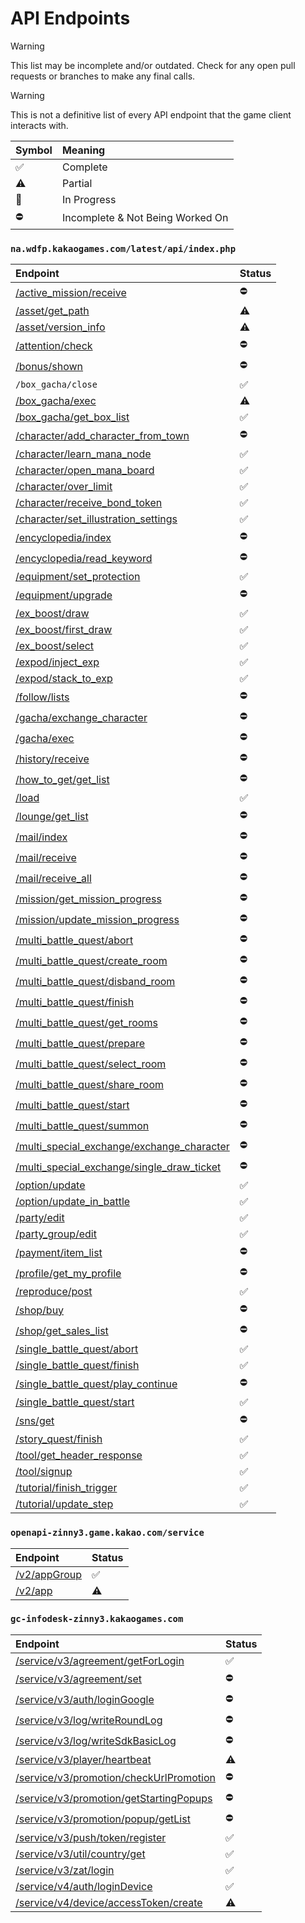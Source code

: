 # API Endpoints
> [!WARNING]
> This list may be incomplete and/or outdated. Check for any open pull requests or branches to make any final calls.

> [!WARNING]
> This is not a definitive list of every API endpoint that the game client interacts with.

Symbol | Meaning
:------- | :-------
:white_check_mark: | Complete
:warning: | Partial
:construction: | In Progress
:no_entry: | Incomplete & Not Being Worked On

### ``na.wdfp.kakaogames.com/latest/api/index.php``
Endpoint | Status
:------- | :-------
[/active_mission/receive](./routes/active_mission_receive.md) | :no_entry:
[/asset/get_path](./routes/asset_get_path.md) | :warning:
[/asset/version_info](./routes/asset_version_info.md) | :warning:
[/attention/check](./routes/attention_check.md) | :no_entry:
[/bonus/shown](./routes/bonus_shown.md) | :no_entry:
``/box_gacha/close`` | :white_check_mark:
[/box_gacha/exec](./routes/box_gacha_exec.md) | :warning:
[/box_gacha/get_box_list](./routes/box_gacha_get_box_list.md) | :white_check_mark:
[/character/add_character_from_town](./routes/character_add_character_from_town.md) | :no_entry:
[/character/learn_mana_node](./routes/character_learn_mana_node.md) | :white_check_mark:
[/character/open_mana_board](./routes/character_open_mana_board.md) | :white_check_mark:
[/character/over_limit](./routes/character_over_limit.md) | :white_check_mark:
[/character/receive_bond_token](./routes/character_receive_bond_token.md) | :white_check_mark:
[/character/set_illustration_settings](./routes/character_set_illustration_settings.md) | :white_check_mark:
[/encyclopedia/index](./routes/encyclopedia_index.md) | :no_entry:
[/encyclopedia/read_keyword](./routes/encyclopedia_read_keyword.md) | :no_entry:
[/equipment/set_protection](./routes/equipment_set_protection.md) | :white_check_mark:
[/equipment/upgrade](./routes/equipment_upgrade.md) | :no_entry:
[/ex_boost/draw](./routes/ex_boost_draw.md) | :white_check_mark:
[/ex_boost/first_draw](./routes/ex_boost_first_draw.md) | :white_check_mark:
[/ex_boost/select](./routes/ex_boost_select.md) | :white_check_mark:
[/expod/inject_exp](./routes/expod_inject_exp.md) | :white_check_mark:
[/expod/stack_to_exp](./routes/expod_stack_to_exp.md) | :white_check_mark:
[/follow/lists](./routes/follow_lists.md) | :no_entry:
[/gacha/exchange_character](./routes/gacha_exchange_character.md) | :no_entry:
[/gacha/exec](./routes/gacha_exec.md) | :no_entry:
[/history/receive](./routes/history_receive.md) | :no_entry:
[/how_to_get/get_list](./routes/how_to_get_get_list.md) | :no_entry:
[/load](./routes/load.md) | :white_check_mark:
[/lounge/get_list](./routes/lounge_get_list.md) | :no_entry:
[/mail/index](./routes/mail_index.md) | :no_entry:
[/mail/receive](./routes/mail_receive.md) | :no_entry:
[/mail/receive_all](./routes/mail_receive_all.md) | :no_entry:
[/mission/get_mission_progress](./routes/mission_get_mission_progress.md) | :no_entry:
[/mission/update_mission_progress](./routes/mission_update_mission_progress.md) | :no_entry:
[/multi_battle_quest/abort](./routes/multi_battle_quest_abort.md) | :no_entry:
[/multi_battle_quest/create_room](./routes/multi_battle_quest_create_room.md) | :no_entry:
[/multi_battle_quest/disband_room](./routes/multi_battle_quest_disband_room.md) | :no_entry:
[/multi_battle_quest/finish](./routes/multi_battle_quest_finish.md) | :no_entry:
[/multi_battle_quest/get_rooms](./routes/multi_battle_quest_get_rooms.md) | :no_entry:
[/multi_battle_quest/prepare](./routes/multi_battle_quest_prepare.md) | :no_entry:
[/multi_battle_quest/select_room](./routes/multi_battle_quest_select_room.md) | :no_entry:
[/multi_battle_quest/share_room](./routes/multi_battle_quest_share_room.md) | :no_entry:
[/multi_battle_quest/start](./routes/multi_battle_quest_start.md) | :no_entry:
[/multi_battle_quest/summon](./routes/multi_battle_quest_summon.md) | :no_entry:
[/multi_special_exchange/exchange_character](./routes/multi_special_exchange_exchange_character.md) | :no_entry:
[/multi_special_exchange/single_draw_ticket](./routes/multi_special_exchange_single_draw_ticket.md) | :no_entry:
[/option/update](./routes/option_update.md) | :white_check_mark:
[/option/update_in_battle](./routes/option_update_in_battle.md) | :white_check_mark:
[/party/edit](./routes/party_edit.md) | :white_check_mark:
[/party_group/edit](./routes/party_group_edit.md) | :white_check_mark:
[/payment/item_list](./routes/payment_item_list.md) | :no_entry:
[/profile/get_my_profile](./routes/profile_get_my_profile.md) | :no_entry:
[/reproduce/post](./routes/reproduce_post.md) | :white_check_mark:
[/shop/buy](./routes/shop_buy.md) | :no_entry:
[/shop/get_sales_list](./routes/shop_get_sales_list.md) | :no_entry:
[/single_battle_quest/abort](./routes/single_battle_quest_abort.md) | :white_check_mark:
[/single_battle_quest/finish](./routes/single_battle_quest_finish.md) | :white_check_mark:
[/single_battle_quest/play_continue](./routes/single_battle_quest_play_continue.md) | :no_entry:
[/single_battle_quest/start](./routes/single_battle_quest_start.md) | :white_check_mark:
[/sns/get](./routes/sns_get.md) | :no_entry:
[/story_quest/finish](./routes/story_quest_finish.md) | :white_check_mark:
[/tool/get_header_response](./routes/tool_get_header_response.md) | :white_check_mark:
[/tool/signup](./routes/tool_signup.md) | :white_check_mark:
[/tutorial/finish_trigger](./routes/tutorial_finish_trigger.md) | :white_check_mark:
[/tutorial/update_step](./routes/tutorial_update_step.md) | :white_check_mark:

### ``openapi-zinny3.game.kakao.com/service``
Endpoint | Status
:------- | :-------
[/v2/appGroup](./routes/v2_appGroup.md) | :white_check_mark:
[/v2/app](./routes/v2_app.md) | :warning:

### ``gc-infodesk-zinny3.kakaogames.com``
Endpoint | Status
:------- | :-------
[/service/v3/agreement/getForLogin](./routes/service_v3_agreement_getForLogin.md) | :white_check_mark:
[/service/v3/agreement/set](./routes/service_v3_agreement_set.md) | :no_entry:
[/service/v3/auth/loginGoogle](./routes/service_v3_auth_loginGoogle.md) | :no_entry:
[/service/v3/log/writeRoundLog](./routes/service_v3_log_writeRoundLog.md) | :no_entry:
[/service/v3/log/writeSdkBasicLog](./routes/service_v3_log_writeSdkBasicLog.md) | :no_entry:
[/service/v3/player/heartbeat](./routes/service_v3_player_heartbeat.md) | :warning:
[/service/v3/promotion/checkUrlPromotion](./routes/service_v3_promotion_checkUrlPromotion.md) | :no_entry:
[/service/v3/promotion/getStartingPopups](./routes/service_v3_promotion_getStartingPopups.md) | :no_entry:
[/service/v3/promotion/popup/getList](./routes/service_v3_promotion_popup_getList.md) | :no_entry:
[/service/v3/push/token/register](./routes/service_v3_push_token_register.md) | :white_check_mark:
[/service/v3/util/country/get](./routes/service_v3_util_country_get.md) | :white_check_mark:
[/service/v3/zat/login](./routes/service_v3_zat_login.md) | :white_check_mark:
[/service/v4/auth/loginDevice](./routes/service_v4_auth_loginDevice.md) | :white_check_mark:
[/service/v4/device/accessToken/create](./routes/service_v4_device_accessToken_create.md) | :warning:
